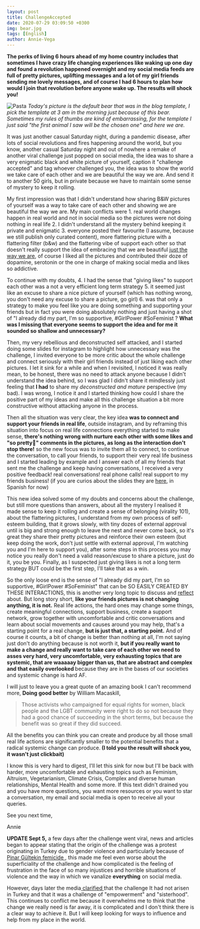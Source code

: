 ```yaml
---
layout: post
title: ChallengeAccepted
date: 2020-07-29 03:09:50 +0300
img: bear.jpg
tags: [English]
author: Annie-Vega
---
```

<b>The perks of living 6 hours ahead of my home country includes that sometimes I have crazy life changing experiences like waking up one day and found a revolution happened overnight and my social media feeds are full of pretty pictures, uplifting messages and a lot of my girl friends sending me lovely messages, and of course I had 6 hours to plan how would I join that revolution before anyone wake up. The results will shock you! </b>

![Pasta]({{site.baseurl}}/images/pages/bear.jpg)
<i>Today's picture is the default bear that was in the blog template, I pick the template at 3 am in the morning just because of this bear. Sometimes my rules of thumbs are kind of embarrassing, for the template I just said "the first animal I saw will be the chosen one" and here we are.</i>

It was just another casual Saturday night, during a pandemic disease, after lots of social revolutions and fires happening around the world, but you know, another casual Saturday night and out of nowhere a remake of another viral challenge just popped on social media, the idea was to share a very enigmatic black and white picture of yourself, caption it "challenge accepted" and tag whoever challenged you, the idea was to show the world we take care of each other and we are beautiful the way we are. And send it to another 50 girls, but in private because we have to maintain some sense of mystery to keep it rolling.

My first impression was that I didn't understand how sharing B&W pictures of yourself was a way to take care of each other and showing we are beautiful the way we are. My main conflicts were 1. real world changes happen in real world and not in social media so the pictures were not doing nothing in real life 2. I didn't understand all the mystery behind keeping it private and enigmatic 3. everyone posted their favourite (I assume, because we still publish only curated content), more flattering picture with a flattering filter (b&w) and the flattering vibe of support each other so that doesn't really support the idea of embracing that we are beautiful <a href="https://www.youtube.com/watch?v=LjhCEhWiKXk">just the way we are</a>, of course I liked all the pictures and contributed their doze of dopamine, serotonin or the one in charge of making social media and likes so addictive. 

To continue with my doubts, 4. I had the sense that "giving likes" to support each other was a not  a very efficient long term strategy 5. it seemed just like an excuse to share a nice picture of yourself (which has nothing wrong, you don't need any excuse to share a picture, go girl) 6. was that only a strategy to make you feel like you are doing something and supporting your friends but in fact you were doing absolutely nothing and just having a shot of "I already did my part, I'm so supportive, #GirlPower #SoFeminist ? <b>What was I missing that everyone seems to support the idea and for me it sounded so shallow and unnecessary? </b>

Then, my very rebellious and deconstructed self attacked, and I started doing some slides for instagram to highlight how unnecessary was the challenge, I invited everyone to be more critic about the whole challenge and connect seriously with their girl friends instead of just liking each other pictures. I let it sink for a while and when I revisited, I noticed it was really mean, to be honest, there was no need to attack anyone because I didn't understand the idea behind, so I was glad I didn't share it mindlessly just feeling that <b>I had</b> to share my <i>deconstructed and mature</i> perspective (my bad). I was wrong, I notice it and I started thinking how could I share the positive part of my ideas and make all this challenge situation a bit more constructive without attacking anyone in the process.

Then all the situation was very clear, the key idea <b>was to connect and support your friends in real life</b>, outside instagram, and by reframing this situation into focus on real life connections everything started to make sense, <b>there's nothing wrong with nurture each other with some likes and "so pretty💖" comments in the pictures, as long as the interaction don't stop there!</b> so the new focus was to invite them all to connect, to continue the conversation, to call your friends, to support their very real life business and I started leading by example and I answer each of all my friends that sent me the challenge and keep having conversations, I received a very positive feedback! real conversations! real phone calls! real support to my friends business! (if you are curios about the slides they are <a href="https://www.instagram.com/p/CDG-IiflMj1/">here</a>, in Spanish for now)

This new idea solved some of my doubts and concerns about the challenge, but still more questions than answers, about all the mystery I realised it made sense to keep it rolling and create a sense of belonging (virality 101), about the flattering pictures, I understand from my own process of self-esteem building, that it grows slowly, with tiny dozes of external approval until is big and strong enough to leave the nest and never come back, so it's great they share their pretty pictures and reinforce their own esteem (but keep doing the work, don't just settle with external approval, I'm watching you and I'm here to support you), after some steps in this process you may notice you really don't need a valid reason/excuse to share a picture, just do it, you be you. Finally, as I suspected just giving likes is not a long term strategy BUT could be the first step, I'll take that as a win.

So the only loose end is the sense of  "I already did my part, I'm so supportive, #GirlPower #SoFeminist" that can be SO EASILY CREATED BY THESE INTERACTIONS, this is another very long topic to discuss and <a href="https://1.bp.blogspot.com/-dLV9KeLPsb0/UvanKEcL69I/AAAAAAAAAgk/K0gY9DZaLKw/s1600/reflection+of+light2.png">reflect</a> about. But long story short, <b>like your friends pictures is not changing anything, it is not.</b> Real life actions, the hard ones may change some things, create meaningful connections, support business, create a support network, grow together with uncomfortable and critic conversations and learn about social movements and causes around you may help, that's a starting point for a real change, <b>but is just that, a starting point.</b> And of course it counts, a bit of change is better than nothing at all, I'm not saying just don't do anything because is not worth it, <b>but if you really want to make a change and really want to take care of each other we need to asses very hard, very uncomfortable, very exhausting topics that are systemic, that are waaaaay bigger than us, that are abstract and complex and that easily overlooked </b>because they are in the bases of our societies and systemic change is hard AF.

I will just to leave you a great quote of an amazing book I can't recommend more, <b>Doing good better</b> by William Macaskill,
<blockquote>
  <p>Those activists who campaigned for equal rights for women, black people and the LGBT community were right to do so not because they had a good chance of succeeding in the short terms, but because the benefit was so great if they did succeed.</p>
</blockquote>

All the benefits you can think you can create and produce by all those small real life actions are significantly smaller to the potential benefits that a radical systemic change can produce.<b> (I told you the result will shock you, it wasn't just clickbait)</b>

I know this is very hard to digest, I'll let this sink for now but I'll be back with harder, more uncomfortable and exhausting topics such as Feminism, Altruism, Vegetarianism, Climate Crisis, Complex and diverse human relationships, Mental Health and some more. If this text didn't drained you and you have more questions, you want more resources or you want to star a conversation, my email and social media is open to receive all your queries.

See you next time, 

Annie

<b>UPDATE Sept 5,</b> a few days after the challenge went viral, news and articles began to appear stating that the origin of the challenge was a protest originating in Turkey due to gender violence and particularly because of <a href = "https: // www .aljazeera.com / news / 2020/07 / protests-turkey-brutal-murder-young-woman-200722102923071.html "> Pinar Gültekin femicide </a>, this made me feel even worse about the superficiality of the challenge and how complicated is the feeling of frustration in the face of so many injustices and horrible situations of violence and the way in which we vanalize <b>everything</b> on social media.

However, days later the media<a href="https://edition.cnn.com/2020/07/30/us/challenge-accepted-turkey-instagram-trnd/index.html"> clarified </a> that the challenge It had not arisen in Turkey and that it was a challenge of "empowerment" and "sisterhood". This continues to conflict me because it overwhelms me to think that the change we really need is far away, it is complicated and I don't think there is a clear way to achieve it. But I will keep looking for ways to influence and help from my place in the world.